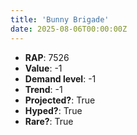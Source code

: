 ```yaml
---
title: 'Bunny Brigade'
date: 2025-08-06T00:00:00Z
---
```

- **RAP**: 7526
- **Value**: -1
- **Demand level**: -1
- **Trend**: -1
- **Projected?**: True
- **Hyped?**: True
- **Rare?**: True
